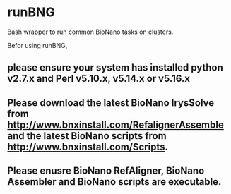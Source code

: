 # runBNG
Bash wrapper to run common BioNano tasks on clusters.

Befor using runBNG, 
## please ensure your system has installed python v2.7.x and Perl v5.10.x, v5.14.x or v5.16.x
## Please download the latest BioNano IrysSolve from http://www.bnxinstall.com/RefalignerAssemble and the latest BioNano scripts from http://www.bnxinstall.com/Scripts. 
## Please enusre BioNano RefAligner, BioNano Assembler and BioNano scripts are executable.

